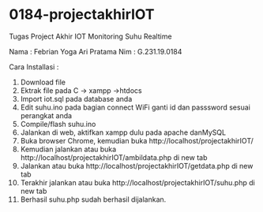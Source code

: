 # 0184-projectakhirIOT
Tugas Project Akhir IOT Monitoring Suhu Realtime

Nama : Febrian Yoga Ari Pratama
Nim : G.231.19.0184

Cara Installasi :
1. Download file
2. Ektrak file pada C -> xampp ->htdocs
3. Import iot.sql pada database anda
4. Edit suhu.ino pada bagian connect WiFi ganti id dan passsword sesuai perangkat anda
5. Compile/flash suhu.ino
6. Jalankan di web, aktifkan xampp dulu pada apache danMySQL
7. Buka browser Chrome, kemudian buka http://localhost/projectakhirIOT/
8. Kemudian jalankan atau buka http://localhost/projectakhirIOT/ambildata.php di new tab
9. Jalankan atau buka http://localhost/projectakhirIOT/getdata.php di new tab
10. Terakhir jalankan atau buka http://localhost/projectakhirIOT/suhu.php di new tab
11. Berhasil suhu.php sudah berhasil dijalankan.
